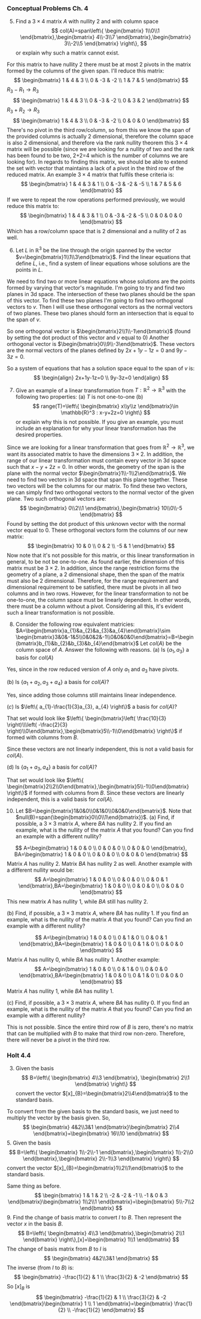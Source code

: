 ### Conceptual Problems Ch. 4
5. Find a $3\times 4$ matrix $A$ with nullity $2$ and with column space
$$
col(A)=span\left\{ \begin{bmatrix}
1\\0\\1
\end{bmatrix},\begin{bmatrix}
4\\-3\\7
\end{bmatrix},\begin{bmatrix}
3\\-2\\5
\end{bmatrix} \right\},
$$
or explain why such a matrix cannot exist.

For this matrix to have nullity 2 there must be at most 2 pivots in the matrix formed by the columns of the given span.
I'll reduce this matrix:
$$
\begin{bmatrix}
1 & 4 & 3 \\
0 & -3 & -2 \\
1 & 7 & 5
\end{bmatrix}
$$
$R_{3}-R_{1}\to R_{3}$
$$
\begin{bmatrix}
1 & 4 & 3 \\
0 & -3 & -2 \\
0 & 3 & 2
\end{bmatrix}
$$
$R_{3}+R_{2}\to R_{3}$
$$
\begin{bmatrix}
1 & 4 & 3 \\
0 & -3 & -2 \\
0 & 0 & 0
\end{bmatrix}
$$
There's no pivot in the third row/column, so from this we know the span of the provided columns is actually 2 dimensional, therefore the column space is also 2 dimensional, and therefore via the rank nullity theorem this $3\times 4$ matrix will be possible (since we are looking for a nullity of two and the rank has been found to be two, 2+2=4 which is the number of columns we are looking for).
In regards to finding this matrix, we should be able to extend the set with vector that maintains a lack of a pivot in the third row of the reduced matrix.
An example $3\times 4$ matrix that fulfils these criteria is:
$$
\begin{bmatrix}
1 & 4 & 3 & 1 \\
0 & -3 & -2 & -5 \\
1 & 7 & 5 & 6
\end{bmatrix}
$$
If we were to repeat the row operations performed previously, we would reduce this matrix to:
$$
\begin{bmatrix}
1 & 4 & 3 & 1 \\
0 & -3 & -2 & -5 \\
0 & 0 & 0 & 0
\end{bmatrix}
$$
Which has a row/column space that is 2 dimensional and a nullity of 2 as well.

6. Let $L$ in $\mathbb{R}^3$ be the line through the origin spanned by the vector $v=\begin{bmatrix}1\\1\\3\end{bmatrix}$. Find the linear equations that define $L$, i.e., find a system of linear equations whose solutions are the points in $L$.

We need to find two or more linear equations whose solutions are the points formed by varying that vector's magnitude. I'm going to try and find two planes in 3d space. The intersection of these two planes should be the span of this vector. To find these two planes I'm going to find two orthogonal vectors to $v$. Then I will use these orthogonal vectors as the normal vectors of two planes. These two planes should form an intersection that is equal to the span of $v$.

So one orthogonal vector is $\begin{bmatrix}2\\1\\-1\end{bmatrix}$ (found by setting the dot product of this vector and $v$ equal to 0)
Another orthogonal vector is $\begin{bmatrix}0\\9\\-3\end{bmatrix}$.
These vectors are the normal vectors of the planes defined by $2x+1y-1z=0$ and $9y-3z=0$.

So a system of equations that has a solution space equal to the span of $v$ is:
$$
\begin{align}
2x+1y-1z=0 \\
9y-3z=0
\end{align}
$$

7. Give an example of a linear transformation from $T:\mathbb{R}^2\to \mathbb{R}^3$ with the following two properties:
	(a) $T$ is not one-to-one
	(b) 
$$
range(T)=\left\{ \begin{bmatrix}
x\\y\\z
\end{bmatrix}\in \mathbb{R}^3 : x-y+2z=0 \right\}
$$
	or explain why this is not possible. If you give an example, you must include an explanation for why your linear transformation has the desired properties.

Since we are looking for a linear transformation that goes from $\mathbb{R}^2\to \mathbb{R}^3$, we want its associated matrix to have the dimensions $3 \times 2$. In addition, the range of our linear transformation must contain every vector in 3d space such that $x-y+2z=0$. In other words, the geometry of the span is the plane with the normal vector $\begin{bmatrix}1\\-1\\2\end{bmatrix}$. We need to find two vectors in 3d space that span this plane together. These two vectors will be the columns for our matrix. To find these two vectors, we can simply find two orthogonal vectors to the normal vector of the given plane.
Two such orthogonal vectors are:
$$
\begin{bmatrix}
0\\2\\1
\end{bmatrix},\begin{bmatrix}
10\\0\\-5
\end{bmatrix}
$$
Found by setting the dot product of this unknown vector with the normal vector equal to 0.
These orthogonal vectors form the columns of our new matrix:
$$
\begin{bmatrix}
10 & 0 \\
0 & 2 \\
-5 & 1
\end{bmatrix}
$$
Now note that it's not possible for this matrix, or this linear transformation in general, to be not be one-to-one. As found earlier, the dimension of this matrix must be $3 \times 2$. In addition, since the range restriction forms the geometry of a plane, a 2 dimensional shape, then the span of the matrix must also be 2 dimensional. Therefore, for the range requirement and dimensional requirement to be satisfied, there must be pivots in all two columns and in two rows. However, for the linear transformation to not be one-to-one, the column space must be linearly dependent. In other words, there must be a column without a pivot. Considering all this, it's evident such a linear transformation is not possible.

8. Consider the following row equivalent matricies:
$A=\begin{bmatrix}a_{1}&a_{2}&a_{3}&a_{4}\end{bmatrix}\sim \begin{bmatrix}3&0&-1&5\\0&0&2&-1\\0&0&0&0\end{bmatrix}=B=\begin{bmatrix}b_{1}&b_{2}&b_{3}&b_{4}\end{bmatrix}$
Let $col(A)$ be the column space of $A$. Answer the following with reasons.
(a) Is $\left\{ a_{1},a_{3} \right\}$ a basis for $col(A)$

Yes, since in the row reduced version of $A$ only $a_{1}$ and $a_{3}$ have pivots.

(b) Is $\left\{ a_{1}+a_{2},a_{3}+a_{4} \right\}$ a basis for $col(A)$?

Yes, since adding those columns still maintains linear independence.

$(c)$ Is $\left\{ a_{1}-\frac{1}{3}a_{3}, a_{4} \right\}$ a basis for $col(A)$?

That set would look like $\left\{ \begin{bmatrix}\left( \frac{10}{3} \right)\\\left( -\frac{2}{3} \right)\\0\end{bmatrix},\begin{bmatrix}5\\-1\\0\end{bmatrix} \right\}$ if formed with columns from $B$.

Since these vectors are not linearly independent, this is not a valid basis for $col(A)$.

(d) Is $\left\{ a_{1}+a_{3},a_{4} \right\}$ a basis for $col(A)$?

That set would look like $\left\{ \begin{bmatrix}2\\2\\0\end{bmatrix},\begin{bmatrix}5\\-1\\0\end{bmatrix} \right\}$ if formed with columns from $B$. Since these vectors are linearly independent, this is a valid basis for $col(A)$.

10. Let $B=\begin{bmatrix}1&0&0\\0&1&0\\0&0&0\end{bmatrix}$. Note that $null(B)=span(\begin{bmatrix}0\\0\\1\end{bmatrix})$.
	(a) Find, if possible, a $3 \times 3$ matrix $A$, where $BA$ has nullity 2. If you find an example, what is the nullity of the matrix $A$ that you found? Can you find an example with a different nullity?

$$
A=\begin{bmatrix}
1 & 0 & 0 \\
0 & 0 & 0 \\
0 & 0 & 0
\end{bmatrix}, BA=\begin{bmatrix}
1 & 0 & 0 \\
0 & 0 & 0 \\
0 & 0 & 0
\end{bmatrix}
$$
Matrix $A$ has nullity 2. Matrix $BA$ has nullity 2 as well. Another example with a different nullity would be:
$$
A=\begin{bmatrix}
1 & 0 & 0 \\
0 & 0 & 0 \\
0 & 0 & 1
\end{bmatrix},BA=\begin{bmatrix}
1 & 0 & 0 \\
0 & 0 & 0 \\
0 & 0 & 0
\end{bmatrix}
$$
This new matrix $A$ has nullity 1, while $BA$ still has nullity 2.

(b) Find, if possible, a $3 \times 3$ matrix $A$, where $BA$ has nullity 1. If you find an example, what is the nullity of the matrix $A$ that you found? Can you find an example with a different nullity?

$$
A=\begin{bmatrix}
1 & 0 & 0 \\
0 & 1 & 0 \\
0 & 0 & 1
\end{bmatrix},BA=\begin{bmatrix}
1 & 0 & 0 \\
0 & 1 & 0 \\
0 & 0 & 0
\end{bmatrix}
$$
Matrix $A$ has nullity 0, while $BA$ has nullity 1. Another example:
$$
A=\begin{bmatrix}
1 & 0 & 0 \\
0 & 1 & 0 \\
0 & 0 & 0
\end{bmatrix},BA=\begin{bmatrix}
1 & 0 & 0 \\
0 & 1 & 0 \\
0 & 0 & 0
\end{bmatrix}
$$
Matrix $A$ has nullity 1, while $BA$ has nullity $1$.

(c) Find, if possible, a $3 \times 3$ matrix $A$, where $BA$ has nullity 0. If you find an example, what is the nullity of the matrix $A$ that you found? Can you find an example with a different nullity?

This is not possible. Since the entire third row of $B$ is zero, there's no matrix that can be multiplied with $B$ to make that third row non-zero. Therefore, there will never be a pivot in the third row.

### Holt 4.4

3. Given the basis
$$
B=\left\{ \begin{bmatrix}
4\\3
\end{bmatrix}, \begin{bmatrix}
2\\1
\end{bmatrix} \right\}
$$
	convert the vector $[x]_{B}=\begin{bmatrix}2\\4\end{bmatrix}$ to the standard basis.

To convert from the given basis to the standard basis, we just need to multiply the vector by the basis given. So,
$$
\begin{bmatrix}
4&2\\3&1
\end{bmatrix}\begin{bmatrix}
2\\4
\end{bmatrix}=\begin{bmatrix}
16\\10
\end{bmatrix}
$$
5. Given the basis
$$
B=\left\{ \begin{bmatrix}
1\\-2\\-1
\end{bmatrix},\begin{bmatrix}
1\\-2\\0
\end{bmatrix},\begin{bmatrix}
2\\-1\\3
\end{bmatrix} \right\}
$$
	convert the vector $[x]_{B}=\begin{bmatrix}1\\2\\1\end{bmatrix}$ to the standard basis.

Same thing as before.
$$
\begin{bmatrix}
1 & 1 & 2 \\
-2 & -2 & -1 \\
-1 & 0 & 3
\end{bmatrix}\begin{bmatrix}
1\\2\\1
\end{bmatrix}=\begin{bmatrix}
5\\-7\\2
\end{bmatrix}
$$
9. Find the change of basis matrix to convert $I$ to $B$. Then represent the vector $x$ in the basis $B$.
$$
B=\left\{ \begin{bmatrix}
4\\3
\end{bmatrix},\begin{bmatrix}
2\\1
\end{bmatrix} \right\},[x]=\begin{bmatrix}
1\\1
\end{bmatrix}
$$
The change of basis matrix from $B$ to $I$ is
$$
\begin{bmatrix}
4&2\\3&1
\end{bmatrix}
$$
The inverse (from $I$ to $B$) is:
$$
\begin{bmatrix}
-\frac{1}{2} & 1 \\
\frac{3}{2} & -2
\end{bmatrix}
$$
So $[x]_{B}$ is
$$
\begin{bmatrix}
-\frac{1}{2} & 1 \\
\frac{3}{2} & -2
\end{bmatrix}\begin{bmatrix}
1 \\
1
\end{bmatrix}=\begin{bmatrix}
\frac{1}{2} \\
-\frac{1}{2}
\end{bmatrix}
$$


